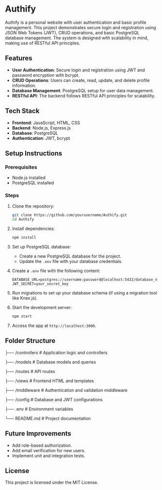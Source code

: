 # Authify

Authify is a personal website with user authentication and basic profile management. This project demonstrates secure login and registration using JSON Web Tokens (JWT), CRUD operations, and basic PostgreSQL database management. The system is designed with scalability in mind, making use of RESTful API principles.

## Features

- **User Authentication**: Secure login and registration using JWT and password encryption with bcrypt.
- **CRUD Operations**: Users can create, read, update, and delete profile information.
- **Database Management**: PostgreSQL setup for user data management.
- **RESTful API**: The backend follows RESTful API principles for scalability.
  
## Tech Stack

- **Frontend**: JavaScript, HTML, CSS
- **Backend**: Node.js, Express.js
- **Database**: PostgreSQL
- **Authentication**: JWT, bcrypt

## Setup Instructions

### Prerequisites

- Node.js installed
- PostgreSQL installed

### Steps

1. Clone the repository:

    ```bash
    git clone https://github.com/yourusername/Authify.git
    cd Authify
    ```

2. Install dependencies:

    ```bash
    npm install
    ```

3. Set up PostgreSQL database:
    - Create a new PostgreSQL database for the project.
    - Update the `.env` file with your database credentials.

4. Create a `.env` file with the following content:

    ```env
    DATABASE_URL=postgres://username:password@localhost:5432/database_name
    JWT_SECRET=your_secret_key
    ```

5. Run migrations to set up your database schema (if using a migration tool like Knex.js).

6. Start the development server:

    ```bash
    npm start
    ```

7. Access the app at `http://localhost:3000`.

## Folder Structure

├── /controllers # Application logic and controllers

├── /models # Database models and queries 

├── /routes # API routes 

├── /views # Frontend HTML and templates 

├── /middleware # Authentication and validation middleware 

├── /config # Database and JWT configurations 

├── .env # Environment variables 

└── README.md # Project documentation


## Future Improvements

- Add role-based authorization.
- Add email verification for new users.
- Implement unit and integration tests.

## License

This project is licensed under the MIT License.
